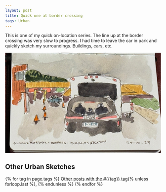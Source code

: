 ```yaml
---
layout: post
title: Quick one at border crossing
tags: Urban
---
```


This is one of my quick on-location series. The line up at the border crossing was very slow to progress. I had time to leave the car in park and quickly sketch my surroundings. Buildings, cars, etc.

![Line and wash sketch. The back of a small car with people in it viewed through the rear window. In front of the car is the back of a trailer RV. A white pickup truck is trying to get in front of the RV from the right. In the midground is the border control, with two closed gates with red signs about them, and one open gate with green sign about it. Some traffic cones are creating lines to follow. A mountain in the distance with a grey sky full of menacing clouds.](../images/border-crossing.jpg)


## Other Urban Sketches

  {% for tag in page.tags %}
  <a class="post" href="/tag/{{tag}}">Other posts with the #{{tag}} tag</a>{% unless forloop.last %}, {% endunless %}
  {% endfor %}
